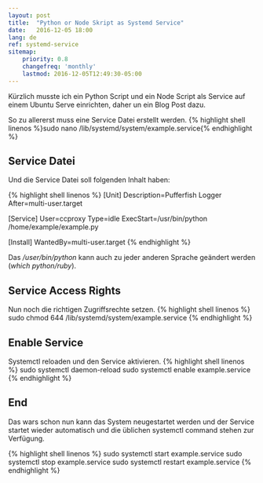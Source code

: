 ```yaml
---
layout: post
title:  "Python or Node Skript as Systemd Service"
date:   2016-12-05 18:00
lang: de
ref: systemd-service
sitemap:
    priority: 0.8
    changefreq: 'monthly'
    lastmod: 2016-12-05T12:49:30-05:00
---
```


Kürzlich musste ich ein Python Script und ein Node Script als Service auf einem Ubuntu Serve einrichten, daher un ein Blog Post dazu.



So zu allererst muss eine Service Datei erstellt werden.
{% highlight shell linenos %}sudo nano /lib/systemd/system/example.service{% endhighlight %}


## Service Datei

Und die Service Datei soll folgenden Inhalt haben:

{% highlight shell linenos %}
[Unit]
Description=Pufferfish Logger
After=multi-user.target

[Service]
User=ccproxy
Type=idle
ExecStart=/usr/bin/python /home/example/example.py

[Install]
WantedBy=multi-user.target
{% endhighlight %}

Das _/user/bin/python_ kann auch zu jeder anderen Sprache geändert werden (_which python/ruby_).

## Service Access Rights

Nun noch die richtigen Zugriffsrechte setzen.
{% highlight shell linenos %}
sudo chmod 644 /lib/systemd/system/example.service
{% endhighlight %}

## Enable Service

Systemctl reloaden und den Service aktivieren.
{% highlight shell linenos %}
sudo systemctl daemon-reload
 sudo systemctl enable example.service
{% endhighlight %}

## End
Das wars schon nun kann das System neugestartet werden und der Service startet wieder automatisch und die üblichen systemctl command stehen zur Verfügung.

{% highlight shell linenos %}
sudo systemctl start example.service
sudo systemctl stop example.service
sudo systemctl restart example.service
{% endhighlight %}
